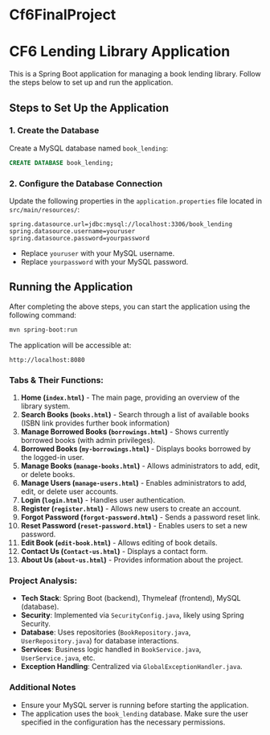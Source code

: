 # Cf6FinalProject
# CF6 Lending Library Application
This is a Spring Boot application for managing a book lending library. Follow the steps below to set up and run the application.

## Steps to Set Up the Application

### 1. Create the Database
Create a MySQL database named `book_lending`:
```sql
CREATE DATABASE book_lending;
```

### 2. Configure the Database Connection
Update the following properties in the `application.properties` file located in `src/main/resources/`:
```properties
spring.datasource.url=jdbc:mysql://localhost:3306/book_lending
spring.datasource.username=youruser
spring.datasource.password=yourpassword
```
- Replace `youruser` with your MySQL username.
- Replace `yourpassword` with your MySQL password.

## Running the Application
After completing the above steps, you can start the application using the following command:
```bash
mvn spring-boot:run
```
The application will be accessible at:
```
http://localhost:8080
```

### Tabs & Their Functions:
1. **Home (`index.html`)** - The main page, providing an overview of the library system.
2. **Search Books (`books.html`)** - Search through a list of available books (ISBN link provides further book information)
3. **Manage Borrowed Books (`borrowings.html`)** - Shows currently borrowed books (with admin privileges).
4. **Borrowed Books (`my-borrowings.html`)** - Displays books borrowed by the logged-in user.
5. **Manage Books (`manage-books.html`)** - Allows administrators to add, edit, or delete books.
6. **Manage Users (`manage-users.html`)** - Enables administrators to add, edit, or delete user accounts.
7. **Login (`login.html`)** - Handles user authentication.
8. **Register (`register.html`)** - Allows new users to create an account.
9. **Forgot Password (`forgot-password.html`)** - Sends a password reset link.
10. **Reset Password (`reset-password.html`)** - Enables users to set a new password.
11. **Edit Book (`edit-book.html`)** - Allows editing of book details.
12. **Contact Us (`Contact-us.html`)** - Displays a contact form.
13. **About Us (`about-us.html`)** - Provides information about the project.

### Project Analysis:
- **Tech Stack**: Spring Boot (backend), Thymeleaf (frontend), MySQL (database).
- **Security**: Implemented via `SecurityConfig.java`, likely using Spring Security.
- **Database**: Uses repositories (`BookRepository.java`, `UserRepository.java`) for database interactions.
- **Services**: Business logic handled in `BookService.java`, `UserService.java`, etc.
- **Exception Handling**: Centralized via `GlobalExceptionHandler.java`.

### Additional Notes
- Ensure your MySQL server is running before starting the application.
- The application uses the `book_lending` database. Make sure the user specified in the configuration has the necessary permissions.

